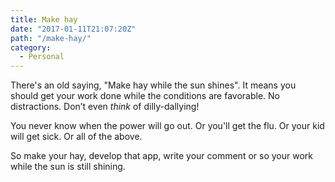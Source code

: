 ```yaml
---
title: Make hay
date: "2017-01-11T21:07:20Z"
path: "/make-hay/"
category:
  - Personal
---
```

There's an old saying, "Make hay while the sun shines". It means you should get your work done while the conditions are favorable. No distractions. Don&#8217;t even _think_ of dilly-dallying!

You never know when the power will go out. Or you'll get the flu. Or your kid will get sick. Or all of the above.

So make your hay, develop that app, write your comment or so your work while the sun is still shining.